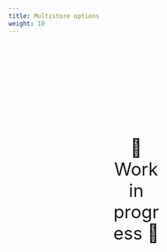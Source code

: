 ```yaml
---
title: Multistore options
weight: 10
---
```

<div style="text-align: center; font-size:2.5em;margin: 200px;">🚧 Work in progress 🚧</div>
